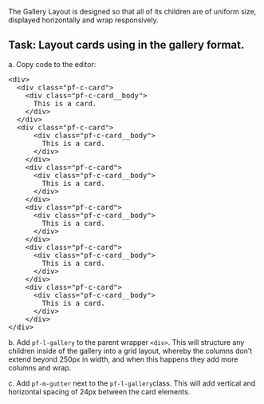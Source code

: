 The Gallery Layout is designed so that all of its children are of uniform size, displayed horizontally and wrap responsively.

## Task: Layout cards using in the gallery format.

a. Copy code to the editor:

<pre class="file" data-filename="index.html" data-target="replace">
&lt;div&gt;
  &lt;div class=&quot;pf-c-card&quot;&gt; 
    &lt;div class=&quot;pf-c-card__body&quot;&gt;
      This is a card.
    &lt;/div&gt;
  &lt;/div&gt;
  &lt;div class=&quot;pf-c-card&quot;&gt; 
      &lt;div class=&quot;pf-c-card__body&quot;&gt;
        This is a card.
      &lt;/div&gt;
    &lt;/div&gt;
    &lt;div class=&quot;pf-c-card&quot;&gt; 
      &lt;div class=&quot;pf-c-card__body&quot;&gt;
        This is a card.
      &lt;/div&gt;
    &lt;/div&gt;
    &lt;div class=&quot;pf-c-card&quot;&gt; 
      &lt;div class=&quot;pf-c-card__body&quot;&gt;
        This is a card.
      &lt;/div&gt;
    &lt;/div&gt;
    &lt;div class=&quot;pf-c-card&quot;&gt; 
      &lt;div class=&quot;pf-c-card__body&quot;&gt;
        This is a card.
      &lt;/div&gt;
    &lt;/div&gt;
    &lt;div class=&quot;pf-c-card&quot;&gt; 
      &lt;div class=&quot;pf-c-card__body&quot;&gt;
        This is a card.
      &lt;/div&gt;
    &lt;/div&gt;
&lt;/div&gt;
</pre>

b. Add `pf-l-gallery` to the parent wrapper `<div>`. This will structure any children inside of the gallery into a grid layout, whereby the columns don’t extend beyond 250px in width, and when this happens they add more columns and wrap.

c. Add `pf-m-gutter` next to the `pf-l-gallery`class. This will add vertical and horizontal spacing of 24px between the card elements.
